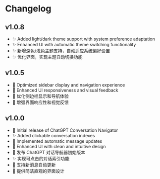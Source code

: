 # Changelog

## v1.0.8
- ✨ Added light/dark theme support with system preference adaptation
- ✨ Enhanced UI with automatic theme switching functionality
- ✨ 新增深色/浅色主题支持，自动适应系统偏好设置
- ✨ 优化界面，实现主题自动切换功能

## v1.0.5
- 🔧 Optimized sidebar display and navigation experience
- 🎨 Enhanced UI responsiveness and visual feedback
- 🔧 优化侧边栏显示和导航体验
- 🎨 增强界面响应性和视觉反馈

## v1.0.0
- 🎉 Initial release of ChatGPT Conversation Navigator
- ✨ Added clickable conversation indexes
- 🔄 Implemented automatic message updates
- 🎨 Enhanced UI with clean and intuitive design
- 🎉 发布 ChatGPT 对话导航器初始版本
- ✨ 实现可点击的对话索引功能
- 🔄 支持新消息自动更新
- 🎨 提供简洁直观的界面设计